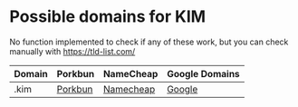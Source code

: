 # Possible domains for KIM

No function implemented to check if any of these work, but you can check manually with https://tld-list.com/

| Domain | Porkbun | NameCheap | Google Domains |
|---|---|---|---|
| .kim | [Porkbun](https://porkbun.com/checkout/search?prb=e814663da1&tlds=&idnLanguage=&search=search&q=.kim) | [Namecheap](https://www.namecheap.com/domains/registration/results/?domain=.kim) | [Google](https://domains.google.com/registrar/search?searchTerm=.kim) |
